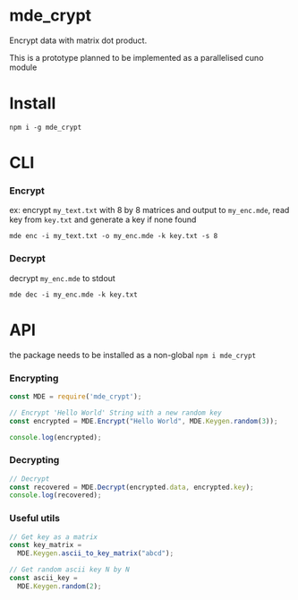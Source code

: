 # mde_crypt

Encrypt data with matrix dot product. 


This is a prototype planned to be implemented as a parallelised cuno module

# Install

```
npm i -g mde_crypt
```

# CLI

### Encrypt


ex: encrypt `my_text.txt` with 8 by 8 matrices and output to `my_enc.mde`, read key from `key.txt` and generate a key if none found

```
mde enc -i my_text.txt -o my_enc.mde -k key.txt -s 8
```

### Decrypt

decrypt `my_enc.mde` to stdout

```
mde dec -i my_enc.mde -k key.txt
```

# API

the package needs to be installed as a non-global `npm i mde_crypt`

### Encrypting

```js
const MDE = require('mde_crypt');

// Encrypt 'Hello World' String with a new random key
const encrypted = MDE.Encrypt("Hello World", MDE.Keygen.random(3));

console.log(encrypted);
```

### Decrypting

```js
// Decrypt
const recovered = MDE.Decrypt(encrypted.data, encrypted.key);
console.log(recovered);
```

### Useful utils

```js
// Get key as a matrix
const key_matrix =
  MDE.Keygen.ascii_to_key_matrix("abcd");
```

```js
// Get random ascii key N by N
const ascii_key =
  MDE.Keygen.random(2);
```
 

